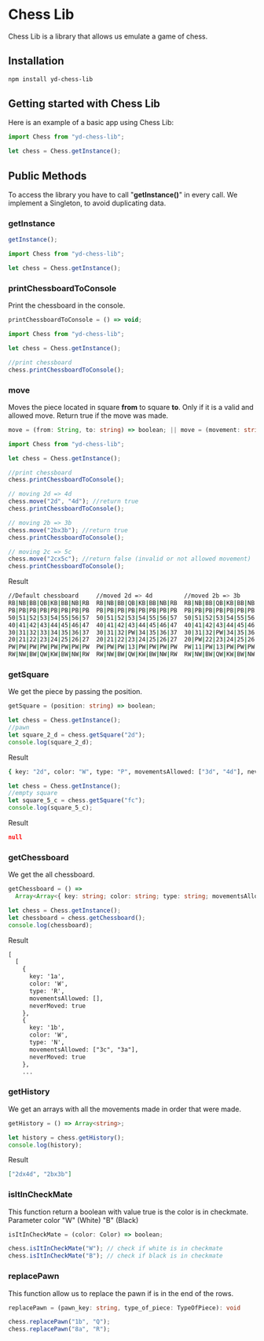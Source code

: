 # Chess Lib

Chess Lib is a library that allows us emulate a game of chess.

## Installation

```sh
npm install yd-chess-lib
```

## Getting started with Chess Lib

Here is an example of a basic app using Chess Lib:

```js
import Chess from "yd-chess-lib";

let chess = Chess.getInstance();
```

## Public Methods

To access the library you have to call "**getInstance()**" in every call. We implement a Singleton, to avoid duplicating data.

### getInstance

```ts
getInstance();
```

```js
import Chess from "yd-chess-lib";

let chess = Chess.getInstance();
```

### printChessboardToConsole

Print the chessboard in the console.

```ts
printChessboardToConsole = () => void;
```

```js
import Chess from "yd-chess-lib";

let chess = Chess.getInstance();

//print chessboard
chess.printChessboardToConsole();
```

### move

Moves the piece located in square **from** to square **to**. Only if it is a valid and allowed move. Return true if the move was made.

```ts
move = (from: String, to: string) => boolean; || move = (movement: string) => boolean;
```

```js
import Chess from "yd-chess-lib";

let chess = Chess.getInstance();

//print chessboard
chess.printChessboardToConsole();

// moving 2d => 4d
chess.move("2d", "4d"); //return true
chess.printChessboardToConsole();

// moving 2b => 3b
chess.move("2bx3b"); //return true
chess.printChessboardToConsole();

// moving 2c => 5c
chess.move("2cx5c"); //return false (invalid or not allowed movement)
chess.printChessboardToConsole();
```

Result

```sh
//Default chessboard     //moved 2d => 4d         //moved 2b => 3b         //invalid move
RB|NB|BB|QB|KB|BB|NB|RB  RB|NB|BB|QB|KB|BB|NB|RB  RB|NB|BB|QB|KB|BB|NB|RB  RB|NB|BB|QB|KB|BB|NB|RB
PB|PB|PB|PB|PB|PB|PB|PB  PB|PB|PB|PB|PB|PB|PB|PB  PB|PB|PB|PB|PB|PB|PB|PB  PB|PB|PB|PB|PB|PB|PB|PB
50|51|52|53|54|55|56|57  50|51|52|53|54|55|56|57  50|51|52|53|54|55|56|57  50|51|52|53|54|55|56|57
40|41|42|43|44|45|46|47  40|41|42|43|44|45|46|47  40|41|42|43|44|45|46|47  40|41|42|43|44|45|46|47
30|31|32|33|34|35|36|37  30|31|32|PW|34|35|36|37  30|31|32|PW|34|35|36|37  30|31|32|PW|34|35|36|37
20|21|22|23|24|25|26|27  20|21|22|23|24|25|26|27  20|PW|22|23|24|25|26|27  20|PW|22|23|24|25|26|27
PW|PW|PW|PW|PW|PW|PW|PW  PW|PW|PW|13|PW|PW|PW|PW  PW|11|PW|13|PW|PW|PW|PW  PW|11|PW|13|PW|PW|PW|PW
RW|NW|BW|QW|KW|BW|NW|RW  RW|NW|BW|QW|KW|BW|NW|RW  RW|NW|BW|QW|KW|BW|NW|RW  RW|NW|BW|QW|KW|BW|NW|RW
```

### getSquare

We get the piece by passing the position.

```ts
getSquare = (position: string) => boolean;
```

```js
let chess = Chess.getInstance();
//pawn
let square_2_d = chess.getSquare("2d");
console.log(square_2_d);
```

Result

```sh
{ key: "2d", color: "W", type: "P", movementsAllowed: ["3d", "4d"], neverMoved: true }
```

```js
let chess = Chess.getInstance();
//empty square
let square_5_c = chess.getSquare("fc");
console.log(square_5_c);
```

Result

```JSON
null
```

### getChessboard

We get the all chessboard.

```ts
getChessboard = () =>
  Array<Array<{ key: string; color: string; type: string; movementsAllowed: Array<string>; neverMoved: boolean } | null>>;
```

```js
let chess = Chess.getInstance();
let chessboard = chess.getChessboard();
console.log(chessboard);
```

Result

```txt
[
  [
    {
      key: '1a',
      color: 'W',
      type: 'R',
      movementsAllowed: [],
      neverMoved: true
    },
    {
      key: '1b',
      color: 'W',
      type: 'N',
      movementsAllowed: ["3c", "3a"],
      neverMoved: true
    },
    ...
```

### getHistory

We get an arrays with all the movements made in order that were made.

```ts
getHistory = () => Array<string>;
```

```js
let history = chess.getHistory();
console.log(history);
```

Result

```JSON
["2dx4d", "2bx3b"]
```

### isItInCheckMate

This function return a boolean with value true is the color is in checkmate. Parameter color "W" (White) "B" (Black)

```ts
isItInCheckMate = (color: Color) => boolean;
```

```js
chess.isItInCheckMate("W"); // check if white is in checkmate
chess.isItInCheckMate("B"); // check if black is in checkmate
```

### replacePawn

This function allow us to replace the pawn if is in the end of the rows.

```ts
replacePawn = (pawn_key: string, type_of_piece: TypeOfPiece): void
```

```js
chess.replacePawn("1b", "Q");
chess.replacePawn("8a", "R");
```
